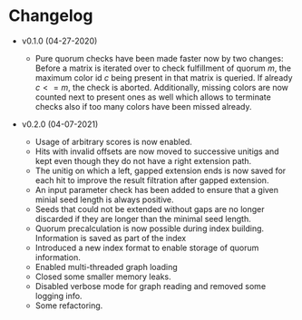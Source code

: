 # Changelog

* v0.1.0 (04-27-2020)
  - Pure quorum checks have been made faster now by two changes: Before a matrix
    is iterated over to check fulfillment of quorum $`m`$, the maximum color id 
    $`c`$ being present in that matrix is queried. If already $`c <= m`$, 
    the check is aborted. 
    Additionally, missing colors are now counted next to present ones as well 
    which allows to terminate checks also if too many colors have been missed 
    already.

* v0.2.0 (04-07-2021)
  - Usage of arbitrary scores is now enabled.
  - Hits with invalid offsets are now moved to successive unitigs and kept even 
    though they do not have a right extension path.
  - The unitig on which a left, gapped extension ends is now saved for each hit 
    to improve the result filtration after gapped extension.
  - An input parameter check has been added to ensure that a given minial seed 
    length is always positive.
  - Seeds that could not be extended without gaps are no longer discarded if 
    they are longer than the minimal seed length.
  - Quorum precalculation is now possible during index building. Information is
    saved as part of the index
  - Introduced a new index format to enable storage of quorum information.
  - Enabled multi-threaded graph loading
  - Closed some smaller memory leaks.
  - Disabled verbose mode for graph reading and removed some logging info.
  - Some refactoring.
